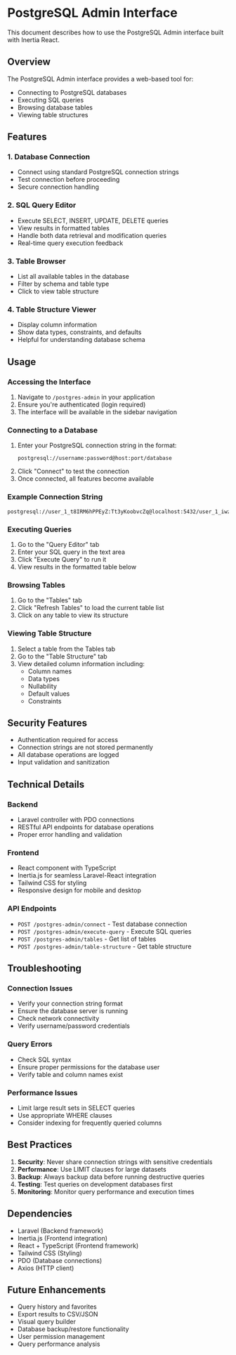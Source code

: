 # PostgreSQL Admin Interface

This document describes how to use the PostgreSQL Admin interface built with Inertia React.

## Overview

The PostgreSQL Admin interface provides a web-based tool for:
- Connecting to PostgreSQL databases
- Executing SQL queries
- Browsing database tables
- Viewing table structures

## Features

### 1. Database Connection
- Connect using standard PostgreSQL connection strings
- Test connection before proceeding
- Secure connection handling

### 2. SQL Query Editor
- Execute SELECT, INSERT, UPDATE, DELETE queries
- View results in formatted tables
- Handle both data retrieval and modification queries
- Real-time query execution feedback

### 3. Table Browser
- List all available tables in the database
- Filter by schema and table type
- Click to view table structure

### 4. Table Structure Viewer
- Display column information
- Show data types, constraints, and defaults
- Helpful for understanding database schema

## Usage

### Accessing the Interface
1. Navigate to `/postgres-admin` in your application
2. Ensure you're authenticated (login required)
3. The interface will be available in the sidebar navigation

### Connecting to a Database
1. Enter your PostgreSQL connection string in the format:
   ```
   postgresql://username:password@host:port/database
   ```
2. Click "Connect" to test the connection
3. Once connected, all features become available

### Example Connection String
```
postgresql://user_1_t8IRM6hPPEyZ:Tt3yKoobvcZq@localhost:5432/user_1_iwzKZvLVbF5v
```

### Executing Queries
1. Go to the "Query Editor" tab
2. Enter your SQL query in the text area
3. Click "Execute Query" to run it
4. View results in the formatted table below

### Browsing Tables
1. Go to the "Tables" tab
2. Click "Refresh Tables" to load the current table list
3. Click on any table to view its structure

### Viewing Table Structure
1. Select a table from the Tables tab
2. Go to the "Table Structure" tab
3. View detailed column information including:
   - Column names
   - Data types
   - Nullability
   - Default values
   - Constraints

## Security Features

- Authentication required for access
- Connection strings are not stored permanently
- All database operations are logged
- Input validation and sanitization

## Technical Details

### Backend
- Laravel controller with PDO connections
- RESTful API endpoints for database operations
- Proper error handling and validation

### Frontend
- React component with TypeScript
- Inertia.js for seamless Laravel-React integration
- Tailwind CSS for styling
- Responsive design for mobile and desktop

### API Endpoints
- `POST /postgres-admin/connect` - Test database connection
- `POST /postgres-admin/execute-query` - Execute SQL queries
- `POST /postgres-admin/tables` - Get list of tables
- `POST /postgres-admin/table-structure` - Get table structure

## Troubleshooting

### Connection Issues
- Verify your connection string format
- Ensure the database server is running
- Check network connectivity
- Verify username/password credentials

### Query Errors
- Check SQL syntax
- Ensure proper permissions for the database user
- Verify table and column names exist

### Performance Issues
- Limit large result sets in SELECT queries
- Use appropriate WHERE clauses
- Consider indexing for frequently queried columns

## Best Practices

1. **Security**: Never share connection strings with sensitive credentials
2. **Performance**: Use LIMIT clauses for large datasets
3. **Backup**: Always backup data before running destructive queries
4. **Testing**: Test queries on development databases first
5. **Monitoring**: Monitor query performance and execution times

## Dependencies

- Laravel (Backend framework)
- Inertia.js (Frontend integration)
- React + TypeScript (Frontend framework)
- Tailwind CSS (Styling)
- PDO (Database connections)
- Axios (HTTP client)

## Future Enhancements

- Query history and favorites
- Export results to CSV/JSON
- Visual query builder
- Database backup/restore functionality
- User permission management
- Query performance analysis
